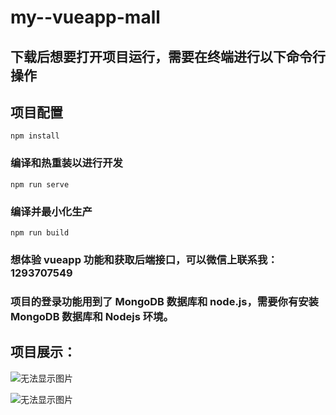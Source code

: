 # my--vueapp-mall

## 下载后想要打开项目运行，需要在终端进行以下命令行操作

## 项目配置

```
npm install
```

### 编译和热重装以进行开发

```
npm run serve
```

### 编译并最小化生产

```
npm run build
```

### 想体验 vueapp 功能和获取后端接口，可以微信上联系我：1293707549

### 项目的登录功能用到了 MongoDB 数据库和 node.js，需要你有安装 MongoDB 数据库和 Nodejs 环境。

## 项目展示：

![无法显示图片](https://ae01.alicdn.com/kf/H07ec5189f2794e368d01f18c33bab232r.jpg)

![无法显示图片](https://ae01.alicdn.com/kf/H1478f45d9339450f8506196ea4531433R.jpg)
